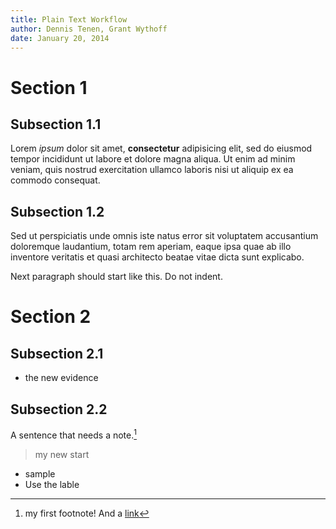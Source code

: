 ```yaml
---  
title: Plain Text Workflow  
author: Dennis Tenen, Grant Wythoff  
date: January 20, 2014  
---  
```


# Section 1

## Subsection 1.1
Lorem *ipsum* dolor sit amet, **consectetur** adipisicing elit, sed do eiusmod tempor incididunt ut labore et dolore magna aliqua. Ut enim ad minim veniam, quis nostrud exercitation ullamco laboris nisi ut aliquip ex ea commodo consequat.

## Subsection 1.2
Sed ut perspiciatis unde omnis iste natus error sit voluptatem accusantium doloremque laudantium, totam rem aperiam, eaque  ipsa quae ab illo inventore veritatis et quasi architecto beatae vitae dicta sunt explicabo.

Next paragraph should start like this. Do not indent.

# Section 2

## Subsection 2.1

- the new evidence


## Subsection 2.2
A sentence that needs a note.[^1]

> my new start

- sample 
- Use the lable 


[^1]: my first footnote! And a [link](https://www.eff.org/)


